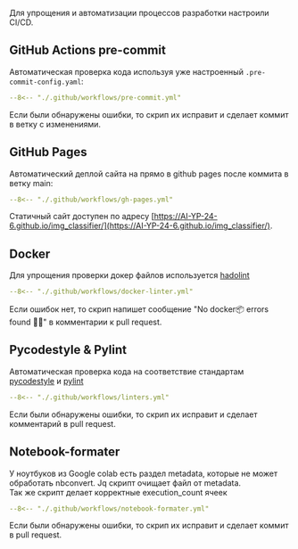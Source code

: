 Для упрощения и автоматизации процессов разработки настроили CI/CD.

## GitHub Actions pre-commit

Автоматическая проверка кода используя уже настроенный `.pre-commit-config.yaml`:

``` yaml linenums="1"
--8<-- "./.github/workflows/pre-commit.yml"
```
Если были обнаружены ошибки, то скрип их исправит и сделает коммит в ветку с изменениями.

## GitHub Pages

Автоматический деплой сайта на прямо в github pages после коммита в ветку main:

``` yaml linenums="1"
--8<-- "./.github/workflows/gh-pages.yml"
```
Статичный сайт доступен по адресу [https://AI-YP-24-6.github.io/img_classifier/](https://AI-YP-24-6.github.io/img_classifier/).

## Docker

Для упрощения проверки докер файлов используется [hadolint](https://github.com/hadolint/hadolint)

``` yaml linenums="1"
--8<-- "./.github/workflows/docker-linter.yml"
```
Если ошибок нет, то скрип напишет сообщение "No docker📦 errors found 🎉✨" в комментарии к pull request.

## Pycodestyle & Pylint

Автоматическая проверка кода на соответствие стандартам [pycodestyle](https://pep8.readthedocs.io/en/latest/) и [pylint](https://pylint.pycqa.org/en/latest/)

``` yaml linenums="1"
--8<-- "./.github/workflows/linters.yml"
```
Если были обнаружены ошибки, то скрип их исправит и сделает комментарий в pull request.

## Notebook-formater

У ноутбуков из Google colab есть раздел metadata, которые не может обработать nbconvert. Jq скрипт очищает файл от metadata.<br>
Так же скрипт делает корректные execution_count ячеек

``` yaml linenums="1"
--8<-- "./.github/workflows/notebook-formater.yml"
```

Если были обнаружены ошибки, то скрип их исправит и сделает коммит в pull request.
